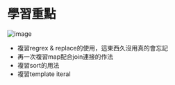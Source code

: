 # 學習重點

![image](https://github.com/windate3411/Js30/blob/master/JS30%20-day17_Key%20Sequence%20Detection/result.PNG)

+ 複習regrex & replace的使用，這東西久沒用真的會忘記
+ 再一次複習map配合join連接的作法
+ 複習sort的用法
+ 複習template iteral